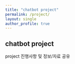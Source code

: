 ```yaml
---
title: "chatbot project"
permalink: /project/
layout: single
author_profile: true
---
```


## chatbot project

project 진행사항 및 정보/자료 공유
